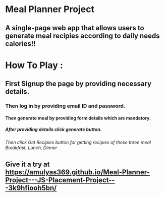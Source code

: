 
# Meal Planner Project 

## A single-page web app that allows users to generate meal recipies according to daily needs calories!!

# How To Play :
##  First Signup the page by providing necessary details.
###  Then log in by providing email ID and password.
####  Then generate meal by providing form details which are mandatory.
#####  After providing details click generate button.
######  Then click Get Recipies button for getting  recipies of these three meal Breakfast, Lunch, Dinner

## Give it a try at https://amulyas369.github.io/Meal-Planner-Project---JS-Placement-Project---3k9hfiooh5bn/





